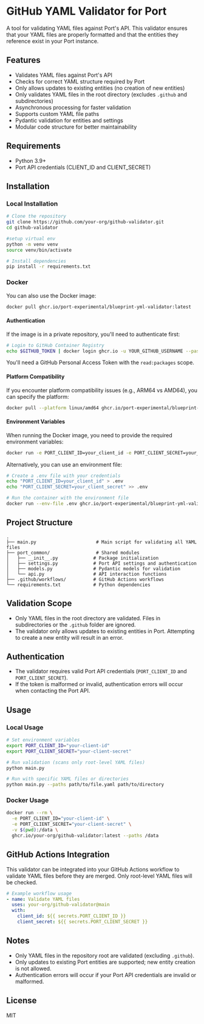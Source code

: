 # GitHub YAML Validator for Port

A tool for validating YAML files against Port's API. This validator ensures that your YAML files are properly formatted and that the entities they reference exist in your Port instance.

## Features

- Validates YAML files against Port's API
- Checks for correct YAML structure required by Port
- Only allows updates to existing entities (no creation of new entities)
- Only validates YAML files in the root directory (excludes `.github` and subdirectories)
- Asynchronous processing for faster validation
- Supports custom YAML file paths
- Pydantic validation for entities and settings
- Modular code structure for better maintainability

## Requirements

- Python 3.9+
- Port API credentials (CLIENT_ID and CLIENT_SECRET)

## Installation

### Local Installation

```bash
# Clone the repository
git clone https://github.com/your-org/github-validator.git
cd github-validator

#setup virtual env
python -m venv venv
source venv/bin/activate

# Install dependencies
pip install -r requirements.txt
```

### Docker

You can also use the Docker image:

```bash
docker pull ghcr.io/port-experimental/blueprint-yml-validator:latest
```

#### Authentication

If the image is in a private repository, you'll need to authenticate first:

```bash
# Login to GitHub Container Registry
echo $GITHUB_TOKEN | docker login ghcr.io -u YOUR_GITHUB_USERNAME --password-stdin
```

You'll need a GitHub Personal Access Token with the `read:packages` scope.

#### Platform Compatibility

If you encounter platform compatibility issues (e.g., ARM64 vs AMD64), you can specify the platform:

```bash
docker pull --platform linux/amd64 ghcr.io/port-experimental/blueprint-yml-validator:latest
```

#### Environment Variables

When running the Docker image, you need to provide the required environment variables:

```bash
docker run -e PORT_CLIENT_ID=your_client_id -e PORT_CLIENT_SECRET=your_client_secret ghcr.io/port-experimental/blueprint-yml-validator:latest
```

Alternatively, you can use an environment file:

```bash
# Create a .env file with your credentials
echo "PORT_CLIENT_ID=your_client_id" > .env
echo "PORT_CLIENT_SECRET=your_client_secret" >> .env

# Run the container with the environment file
docker run --env-file .env ghcr.io/port-experimental/blueprint-yml-validator:latest
```

## Project Structure

```
.
├── main.py                      # Main script for validating all YAML files
├── port_common/                 # Shared modules
│   ├── __init__.py             # Package initialization
│   ├── settings.py             # Port API settings and authentication
│   ├── models.py               # Pydantic models for validation
│   └── api.py                  # API interaction functions
├── .github/workflows/          # GitHub Actions workflows
└── requirements.txt            # Python dependencies
```

## Validation Scope

- Only YAML files in the root directory are validated. Files in subdirectories or the `.github` folder are ignored.
- The validator only allows updates to existing entities in Port. Attempting to create a new entity will result in an error.

## Authentication

- The validator requires valid Port API credentials (`PORT_CLIENT_ID` and `PORT_CLIENT_SECRET`).
- If the token is malformed or invalid, authentication errors will occur when contacting the Port API.

## Usage

### Local Usage

```bash
# Set environment variables
export PORT_CLIENT_ID="your-client-id"
export PORT_CLIENT_SECRET="your-client-secret"

# Run validation (scans only root-level YAML files)
python main.py

# Run with specific YAML files or directories
python main.py --paths path/to/file.yaml path/to/directory
```

### Docker Usage

```bash
docker run --rm \
  -e PORT_CLIENT_ID="your-client-id" \
  -e PORT_CLIENT_SECRET="your-client-secret" \
  -v $(pwd):/data \
  ghcr.io/your-org/github-validator:latest --paths /data
```

## GitHub Actions Integration

This validator can be integrated into your GitHub Actions workflow to validate YAML files before they are merged. Only root-level YAML files will be checked.

```yaml
# Example workflow usage
- name: Validate YAML files
  uses: your-org/github-validator@main
  with:
    client_id: ${{ secrets.PORT_CLIENT_ID }}
    client_secret: ${{ secrets.PORT_CLIENT_SECRET }}
```

## Notes

- Only YAML files in the repository root are validated (excluding `.github`).
- Only updates to existing Port entities are supported; new entity creation is not allowed.
- Authentication errors will occur if your Port API credentials are invalid or malformed.

## License

MIT

